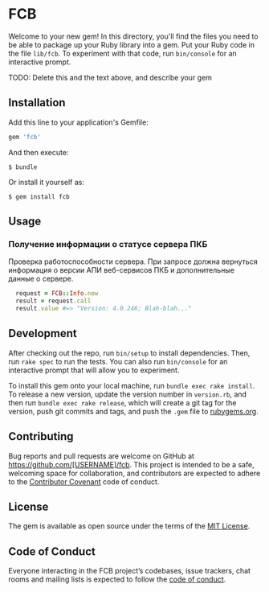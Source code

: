 # FCB

Welcome to your new gem! In this directory, you'll find the files you need to be able to package up your Ruby library into a gem. Put your Ruby code in the file `lib/fcb`. To experiment with that code, run `bin/console` for an interactive prompt.

TODO: Delete this and the text above, and describe your gem

## Installation

Add this line to your application's Gemfile:

```ruby
gem 'fcb'
```

And then execute:

    $ bundle

Or install it yourself as:

    $ gem install fcb

## Usage

### Получение информации о статусе сервера ПКБ

Проверка работоспособности сервера. При запросе должна вернуться информация о версии АПИ веб-сервисов ПКБ и дополнительные данные о сервере.

```ruby
  request = FCB::Info.new
  result = request.call
  result.value #=> "Version: 4.0.246; Blah-blah..."
```

## Development

After checking out the repo, run `bin/setup` to install dependencies. Then, run `rake spec` to run the tests. You can also run `bin/console` for an interactive prompt that will allow you to experiment.

To install this gem onto your local machine, run `bundle exec rake install`. To release a new version, update the version number in `version.rb`, and then run `bundle exec rake release`, which will create a git tag for the version, push git commits and tags, and push the `.gem` file to [rubygems.org](https://rubygems.org).

## Contributing

Bug reports and pull requests are welcome on GitHub at https://github.com/[USERNAME]/fcb. This project is intended to be a safe, welcoming space for collaboration, and contributors are expected to adhere to the [Contributor Covenant](http://contributor-covenant.org) code of conduct.

## License

The gem is available as open source under the terms of the [MIT License](https://opensource.org/licenses/MIT).

## Code of Conduct

Everyone interacting in the FCB project’s codebases, issue trackers, chat rooms and mailing lists is expected to follow the [code of conduct](https://github.com/[USERNAME]/fcb/blob/master/CODE_OF_CONDUCT.md).
